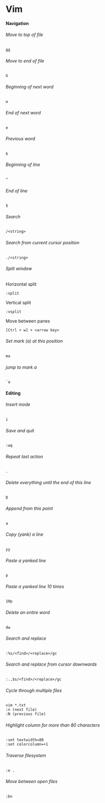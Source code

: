 # Vim

#### Navigation 

###### Move to top of file
```
gg
```

###### Move to end of file
```
G
```

###### Beginning of next word
```
w
```

###### End of next word
```
e
```

###### Previous word
```
b
```

###### Beginning of line
```
^
```

###### End of line
```
$
```

###### Search
```
/<string>
```

###### Search from current cursor position
```
./<string>
```

###### Split window
Horizontal split
```
:split
```
Vertical split
```
:vsplit
```
Move between panes
```
[Ctrl + w] + <arrow key>
```

###### Set mark (a) at this position
```
ma
```

###### jump to mark a
```
`a
```

#### Editing

###### Insert mode
```
i
```

###### Save and quit
```
:wq
```

###### Repeat last action
```
.
```

###### Delete everything until the end of this line
```
D
```

###### Append from this point
```
a
```

###### Copy (yank) a line
```
yy
```

###### Paste a yanked line
```
p
```

###### Paste a yanked line 10 times
```
10p
```

###### Delete an entire word
```
dw
```

###### Search and replace
```
:%s/<find>/<replace>/gc
```

###### Search and replace from cursor downwards
```
:.,$s/<find>/<replace>/gc
```

###### Cycle through multiple files
```
vim *.txt
:n (next file)
:N (previous file)
```
###### Highlight column for more than 80 characters
```
:set textwidth=80
:set colorcolumn=+1
```
###### Traverse filesystem
```
:e .
```
###### Move between open files
```
:bn
```
